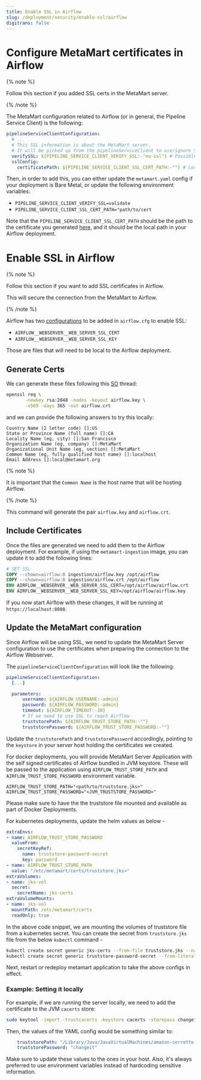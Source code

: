 ```yaml
---
title: Enable SSL in Airflow
slug: /deployment/security/enable-ssl/airflow
digitrans: false
---
```


# Configure MetaMart certificates in Airflow

{% note %}

Follow this section if you added SSL certs in the MetaMart server.

{% /note %}

The MetaMart configuration related to Airflow (or in general, the Pipeline Service Client) is the following:

```yaml
pipelineServiceClientConfiguration:
  # ...
  # This SSL information is about the MetaMart server.
  # It will be picked up from the pipelineServiceClient to use/ignore SSL when connecting to the MetaMart server.
  verifySSL: ${PIPELINE_SERVICE_CLIENT_VERIFY_SSL:-"no-ssl"} # Possible values are "no-ssl", "ignore", "validate"
  sslConfig:
    certificatePath: ${PIPELINE_SERVICE_CLIENT_SSL_CERT_PATH:-""} # Local path for the Pipeline Service Client
```

Then, in order to add this, you can either update the `metamart.yaml` config if your deployment is Bare Metal,
or update the following environment variables:

- `PIPELINE_SERVICE_CLIENT_VERIFY_SSL=validate`
- `PIPELINE_SERVICE_CLIENT_SSL_CERT_PATH="path/to/cert`

Note that the `PIPELINE_SERVICE_CLIENT_SSL_CERT_PATH` should be the path to the certificate you generated
[here](/deployment/security/enable-ssl), and it should be the local path
in your Airflow deployment.


# Enable SSL in Airflow

{% note %}

Follow this section if you want to add SSL certificates in Airflow.

This will secure the connection from the MetaMart to Airflow.

{% /note %}

Airflow has two [configurations](https://airflow.apache.org/docs/apache-airflow/stable/configurations-ref.html#web-server-ssl-cert) to be added in `airflow.cfg` to enable SSL:
- `AIRFLOW__WEBSERVER__WEB_SERVER_SSL_CERT`
- `AIRFLOW__WEBSERVER__WEB_SERVER_SSL_KEY`

Those are files that will need to be local to the Airflow deployment.

## Generate Certs

We can generate these files following this [SO](https://stackoverflow.com/questions/47883769/how-to-enable-ssl-on-apache-airflow) thread:

```bash
openssl req \
       -newkey rsa:2048 -nodes -keyout airflow.key \
       -x509 -days 365 -out airflow.crt
```

and we can provide the following answers to try this locally:

```
Country Name (2 letter code) []:US
State or Province Name (full name) []:CA
Locality Name (eg, city) []:San Francisco
Organization Name (eg, company) []:MetaMart
Organizational Unit Name (eg, section) []:MetaMart
Common Name (eg, fully qualified host name) []:localhost
Email Address []:local@metamart.org
```

{% note %}

It is important that the `Common Name` is the host name that will be hosting Airflow. 

{% /note %}

This command will generate the pair `airflow.key` and `airflow.crt`.

## Include Certificates

Once the files are generated we need to add them to the Airflow deployment. For example, if using the `metamart-ingestion`
image, you can update it to add the following lines:

```dockerfile
# SET SSL
COPY --chown=airflow:0 ingestion/airflow.key /opt/airflow
COPY --chown=airflow:0 ingestion/airflow.crt /opt/airflow
ENV AIRFLOW__WEBSERVER__WEB_SERVER_SSL_CERT=/opt/airflow/airflow.crt
ENV AIRFLOW__WEBSERVER__WEB_SERVER_SSL_KEY=/opt/airflow/airflow.key
```

If you now start Airflow with these changes, it will be running at `https://localhost:8080`.

## Update the MetaMart configuration

Since Airflow will be using SSL, we need to update the MetaMart Server configuration to use the certificates
when preparing the connection to the Airflow Webserver.

The `pipelineServiceClientConfiguration` will look like the following:

```yaml
pipelineServiceClientConfiguration:
  [...]

  parameters:
      username: ${AIRFLOW_USERNAME:-admin}
      password: ${AIRFLOW_PASSWORD:-admin}
      timeout: ${AIRFLOW_TIMEOUT:-10}
      # If we need to use SSL to reach Airflow
      truststorePath: ${AIRFLOW_TRUST_STORE_PATH:-""}
      truststorePassword: ${AIRFLOW_TRUST_STORE_PASSWORD:-""}
```

Update the `truststorePath` and `truststorePassword` accordingly, pointing to the `keystore` in your server host
holding the certificates we created.

For docker deployments, you will provide MetaMart Server Application with the self signed certificates of Airflow bundled in JVM keystore.
These will be passed to the application using `AIRFLOW_TRUST_STORE_PATH` and `AIRFLOW_TRUST_STORE_PASSWORD` environment variable.

```
AIRFLOW_TRUST_STORE_PATH="<path/to/truststore.jks>"
AIRFLOW_TRUST_STORE_PASSWORD="<JVM_TRUSTSTORE_PASSWORD>"
```
Please make sure to have the the truststore file mounted and available as part of Docker Deployments.

For kubernetes deployments, update the helm values as below -

```yaml
extraEnvs:
- name: AIRFLOW_TRUST_STORE_PASSWORD
  valueFrom:
    secretKeyRef:
      name: truststore-password-secret
      key: password
- name: AIRFLOW_TRUST_STORE_PATH
  value: "/etc/metamart/certs/truststore.jks>"
extraVolumes:
- name: jks-vol
  secret:
    secretName: jks-certs
extraVolumeMounts:
- name: jks-vol
  mountPath: /etc/metamart/certs
  readOnly: true
```

In the above code snippet, we are mounting the volumes of truststore file from a kubernetes secret. You can create the secret from `truststore.jks` file from the below `kubectl` command -

```bash
kubectl create secret generic jks-certs --from-file truststore.jks --namespace <NAMESPACE_NAME>
kubectl create secret generic truststore-password-secret --from-literal password=<YOUR_TRUSTSTORE_PASSWORD> --namespace <NAMESPACE_NAME>
```

Next, restart or redeploy metamart application to take the above configs in effect.

### Example: Setting it locally

For example, if we are running the server locally, we need to add the certificate to the JVM `cacerts` store:

```bash
sudo keytool -import -trustcacerts -keystore cacerts -storepass changeit -noprompt -alias localhost -file /path/to/airflow.crt
```

Then, the values of the YAML config would be something similar to:

```yaml
    truststorePath: "/Library/Java/JavaVirtualMachines/amazon-corretto-11.jdk/Contents/Home/lib/security/cacerts"
    truststorePassword: "changeit"
```

Make sure to update these values to the ones in your host. Also, it's always preferred to use environment variables
instead of hardcoding sensitive information.
